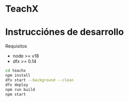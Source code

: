 # TeachX

# Instrucciónes de desarrollo

Requisitos

- node >= v18
- dfx >= 0.14

```bash
cd teachx
npm install
dfx start --background --clean
dfx deploy
npm run build
npm start
```
